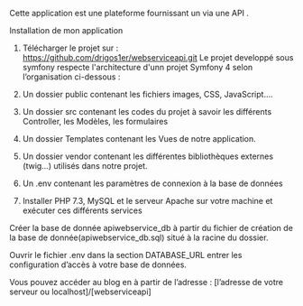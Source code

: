 

Cette application est une plateforme fournissant un via une API .

Installation de mon application
1) Télécharger le projet sur : https://github.com/drigos1er/webserviceapi.git
Le projet developpé sous symfony respecte l'architecture d'unn projet Symfony 4 selon l’organisation ci-dessous :

2) Un dossier public contenant les fichiers images, CSS, JavaScript….

3) Un dossier src contenant les codes du projet à savoir les différents Controller, les Modèles, les formulaires

4) Un dossier Templates contenant les Vues de notre application.

5) Un dossier vendor contenant les différentes bibliothèques externes (twig…) utilisés dans notre projet.

6) Un .env contenant les paramètres de connexion à la base de données

7) Installer PHP 7.3, MySQL et le serveur Apache sur votre machine et exécuter ces différents services

Créer la base de donnée apiwebservice_db à partir du fichier de création de la base de donnée(apiwebservice_db.sql) situé à la racine du dossier.

Ouvrir le fichier .env dans la section DATABASE_URL entrer les configuration d’accès à votre base de données.

Vous pouvez accéder au blog en à partir de l’adresse : [l’adresse de votre serveur ou localhost]/[webserviceapi]
